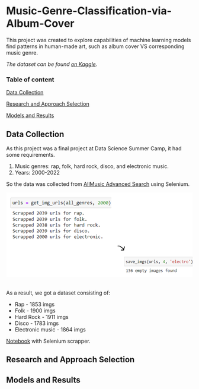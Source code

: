 # Music-Genre-Classification-via-Album-Cover
This project was created to explore capabilities of machine learning models find patterns in human-made art, such as album cover VS corresponding music genre. 
&nbsp;

_The dataset can be found [on Kaggle](https://www.kaggle.com/datasets/anastasiapetrunia/album-covers-dataset)._

### Table of content
[Data Collection](#data-collection)
&nbsp;

[Research and Approach Selection](#research-and-approach-selection)
&nbsp;

[Models and Results](#models-and-results)

## Data Collection
As this project was a final project at Data Science Summer Camp, it had some requirements. 

1. Music genres: rap, folk, hard rock, disco, and electronic music.
2. Years: 2000-2022

So the data was collected from [AllMusic Advanced Search](https://www.allmusic.com/advanced-search) using Selenium. 
&nbsp;

![images saved](Images/images-saved.png)
&nbsp;

As a result, we got a dataset consisting of:
- Rap - 1853 imgs
- Folk - 1900 imgs
- Hard Rock - 1911 imgs
- Disco - 1783 imgs
- Electronic music - 1864 imgs

[Notebook](Data-Collection-Using-Selenium.ipynb) with Selenium scrapper.
## Research and Approach Selection

## Models and Results
